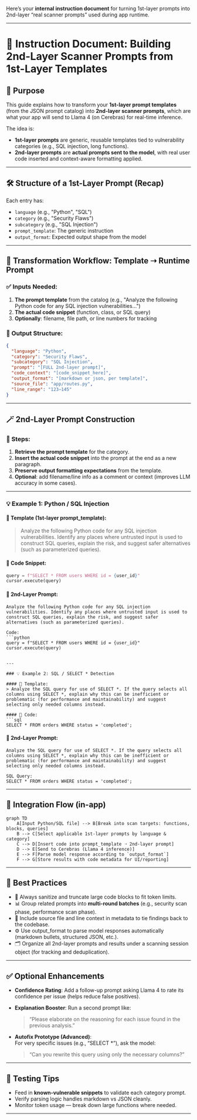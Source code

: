 Here’s your **internal instruction document** for turning 1st-layer prompts into 2nd-layer “real scanner prompts” used during app runtime.

---

# 🧠 Instruction Document: Building 2nd-Layer Scanner Prompts from 1st-Layer Templates

## 📌 Purpose
This guide explains how to transform your **1st-layer prompt templates** (from the JSON prompt catalog) into **2nd-layer scanner prompts**, which are what your app will send to Llama 4 (on Cerebras) for real-time inference.

The idea is:
- **1st-layer prompts** are generic, reusable templates tied to vulnerability categories (e.g., SQL injection, long functions).
- **2nd-layer prompts** are **actual prompts sent to the model**, with real user code inserted and context-aware formatting applied.

---

## 🛠️ Structure of a 1st-Layer Prompt (Recap)

Each entry has:
- `language` (e.g., "Python", "SQL")
- `category` (e.g., "Security Flaws")
- `subcategory` (e.g., "SQL Injection")
- `prompt_template`: The generic instruction
- `output_format`: Expected output shape from the model

---

## 🔄 Transformation Workflow: Template ➝ Runtime Prompt

### ✅ Inputs Needed:
1. **The prompt template** from the catalog (e.g., "Analyze the following Python code for any SQL injection vulnerabilities...")
2. **The actual code snippet** (function, class, or SQL query)
3. **Optionally**: filename, file path, or line numbers for tracking

### 🧬 Output Structure:
```json
{
  "language": "Python",
  "category": "Security Flaws",
  "subcategory": "SQL Injection",
  "prompt": "[FULL 2nd-layer prompt]",
  "code_context": "[code_snippet_here]",
  "output_format": "[markdown or json, per template]",
  "source_file": "app/routes.py",
  "line_range": "123–145"
}
```

---

## 🪄 2nd-Layer Prompt Construction

### 🔧 Steps:
1. **Retrieve the prompt template** for the category.
2. **Insert the actual code snippet** into the prompt at the end as a new paragraph.
3. **Preserve output formatting expectations** from the template.
4. **Optional**: add filename/line info as a comment or context (improves LLM accuracy in some cases).

---

### 💡 Example 1: Python / SQL Injection

#### 🔹 Template (1st-layer prompt_template):
> Analyze the following Python code for any SQL injection vulnerabilities. Identify any places where untrusted input is used to construct SQL queries, explain the risk, and suggest safer alternatives (such as parameterized queries).

#### 🔹 Code Snippet:
```python
query = f"SELECT * FROM users WHERE id = {user_id}"
cursor.execute(query)
```

#### 🔹 2nd-Layer Prompt:
```
Analyze the following Python code for any SQL injection vulnerabilities. Identify any places where untrusted input is used to construct SQL queries, explain the risk, and suggest safer alternatives (such as parameterized queries).

Code:
```python
query = f"SELECT * FROM users WHERE id = {user_id}"
cursor.execute(query)
```
```

---

### 💡 Example 2: SQL / SELECT * Detection

#### 🔹 Template:
> Analyze the SQL query for use of SELECT *. If the query selects all columns using SELECT *, explain why this can be inefficient or problematic (for performance and maintainability) and suggest selecting only needed columns instead.

#### 🔹 Code:
```sql
SELECT * FROM orders WHERE status = 'completed';
```

#### 🔹 2nd-Layer Prompt:
```
Analyze the SQL query for use of SELECT *. If the query selects all columns using SELECT *, explain why this can be inefficient or problematic (for performance and maintainability) and suggest selecting only needed columns instead.

SQL Query:
SELECT * FROM orders WHERE status = 'completed';
```

---

## 🧩 Integration Flow (in-app)

```mermaid
graph TD
    A[Input Python/SQL file] --> B[Break into scan targets: functions, blocks, queries]
    B --> C[Select applicable 1st-layer prompts by language & category]
    C --> D[Insert code into prompt_template ➝ 2nd-layer prompt]
    D --> E[Send to Cerebras (Llama 4 inference)]
    E --> F[Parse model response according to `output_format`]
    F --> G[Store results with code metadata for UI/reporting]
```

---

## 🧠 Best Practices

- 🔄 Always sanitize and truncate large code blocks to fit token limits.
- 📊 Group related prompts into **multi-round batches** (e.g., security scan phase, performance scan phase).
- 📁 Include source file and line context in metadata to tie findings back to the codebase.
- ⚙️ Use output_format to parse model responses automatically (markdown bullets, structured JSON, etc.).
- 🗂️ Organize all 2nd-layer prompts and results under a scanning session object (for tracking and deduplication).

---

## ✅ Optional Enhancements

- **Confidence Rating**: Add a follow-up prompt asking Llama 4 to rate its confidence per issue (helps reduce false positives).
- **Explanation Booster**: Run a second prompt like:  
  > “Please elaborate on the reasoning for each issue found in the previous analysis.”

- **Autofix Prototype (Advanced)**:  
  For very specific issues (e.g., “SELECT *”), ask the model:
  > “Can you rewrite this query using only the necessary columns?”

---

## 🧪 Testing Tips
- Feed in **known-vulnerable snippets** to validate each category prompt.
- Verify parsing logic handles markdown vs JSON cleanly.
- Monitor token usage — break down large functions where needed.

---
